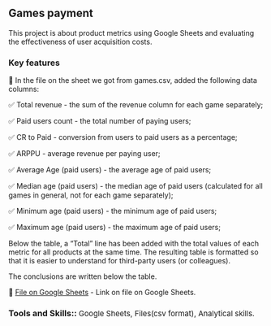 ## Games payment

This project is about product metrics using Google Sheets and evaluating the effectiveness of user acquisition costs.

### Key features

🎯 In the file on the sheet we got from games.csv, added the following data columns:

✅ Total revenue - the sum of the revenue column for each game separately;

✅ Paid users count - the total number of paying users;

✅ CR to Paid - conversion from users to paid users as a percentage;

✅ ARPPU - average revenue per paying user;

✅ Average Age (paid users) - the average age of paid users;

✅ Median age (paid users) - the median age of paid users (calculated for all games in general, not for each game separately);

✅ Minimum age (paid users) - the minimum age of paid users;

✅ Maximum age (paid users) - the maximum age of paid users;

Below the table, a “Total” line has been added with the total values of each metric for all products at the same time.
The resulting table is formatted so that it is easier to understand for third-party users (or colleagues).

The conclusions are written below the table.

📂 [File on Google Sheets](https://docs.google.com/spreadsheets/d/1BB4vOl6cvD3JriXpnfVyDrGEcDaV095utc6Oy3czXGQ/edit?usp=sharing) -
Link on file on Google Sheets. 

### Tools and Skills:: <span style="font-weight: lighter; font-size: 0.9em;">Google Sheets, Files(csv format), Analytical skills.</span>